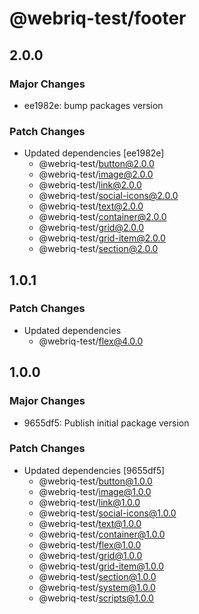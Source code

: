 # @webriq-test/footer

## 2.0.0

### Major Changes

- ee1982e: bump packages version

### Patch Changes

- Updated dependencies [ee1982e]
  - @webriq-test/button@2.0.0
  - @webriq-test/image@2.0.0
  - @webriq-test/link@2.0.0
  - @webriq-test/social-icons@2.0.0
  - @webriq-test/text@2.0.0
  - @webriq-test/container@2.0.0
  - @webriq-test/grid@2.0.0
  - @webriq-test/grid-item@2.0.0
  - @webriq-test/section@2.0.0

## 1.0.1

### Patch Changes

- Updated dependencies
  - @webriq-test/flex@4.0.0

## 1.0.0

### Major Changes

- 9655df5: Publish initial package version

### Patch Changes

- Updated dependencies [9655df5]
  - @webriq-test/button@1.0.0
  - @webriq-test/image@1.0.0
  - @webriq-test/link@1.0.0
  - @webriq-test/social-icons@1.0.0
  - @webriq-test/text@1.0.0
  - @webriq-test/container@1.0.0
  - @webriq-test/flex@1.0.0
  - @webriq-test/grid@1.0.0
  - @webriq-test/grid-item@1.0.0
  - @webriq-test/section@1.0.0
  - @webriq-test/system@1.0.0
  - @webriq-test/scripts@1.0.0
